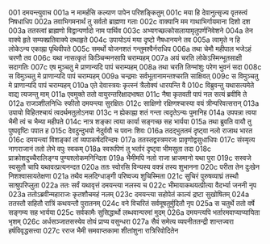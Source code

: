 001	दमयन्त्युवाच
001a	न मामर्हसि कल्याण पापेन परिशङ्कितुम्
001c	मया हि देवानुत्सृज्य वृतस्त्वं निषधाधिप
002a	तवाभिगमनार्थं तु सर्वतो ब्राह्मणा गताः
002c	वाक्यानि मम गाथाभिर्गायमाना दिशो दश
003a	ततस्त्वां ब्राह्मणो विद्वान्पर्णादो नाम पार्थिव
003c	अभ्यगच्छत्कोसलायामृतुपर्णनिवेशने
004a	तेन वाक्ये हृते सम्यक्प्रतिवाक्ये तथाहृते
004c	उपायोऽयं मया दृष्टो नैषधानयने तव
005a	त्वामृते न हि लोकेऽन्य एकाह्ना पृथिवीपते
005c	समर्थो योजनशतं गन्तुमश्वैर्नराधिप
006a	तथा चेमौ महीपाल भजेऽहं चरणौ तव
006c	यथा नासत्कृतं किञ्चिन्मनसापि चराम्यहम्
007a	अयं चरति लोकेऽस्मिन्भूतसाक्षी सदागतिः
007c	एष मुञ्चतु मे प्राणान्यदि पापं चराम्यहम्
008a	तथा चरति तिग्मांशुः परेण भुवनं सदा
008c	स विमुञ्चतु मे प्राणान्यदि पापं चराम्यहम्
009a	चन्द्रमाः सर्वभूतानामन्तश्चरति साक्षिवत्
009c	स विमुञ्चतु मे प्राणान्यदि पापं चराम्यहम्
010a	एते देवास्त्रयः कृत्स्नं त्रैलोक्यं धारयन्ति वै
010c	विब्रुवन्तु यथासत्यमेते वाद्य त्यजन्तु माम्
011a	एवमुक्ते ततो वायुरन्तरिक्षादभाषत
011c	नैषा कृतवती पापं नल सत्यं ब्रवीमि ते
012a	राजञ्शीलनिधिः स्फीतो दमयन्त्या सुरक्षितः
012c	साक्षिणो रक्षिणश्चास्या वयं त्रीन्परिवत्सरान्
013a	उपायो विहितश्चायं त्वदर्थमतुलोऽनया
013c	न ह्येकाह्ना शतं गन्ता त्वदृतेऽन्यः पुमानिह
014a	उपपन्ना त्वया भैमी त्वं च भैम्या महीपते
014c	नात्र शङ्का त्वया कार्या सङ्गच्छ सह भार्यया
015a	तथा ब्रुवति वायौ तु पुष्पवृष्टिः पपात ह
015c	देवदुन्दुभयो नेदुर्ववौ च पवनः शिवः
016a	तदद्भुततमं दृष्ट्वा नलो राजाथ भारत
016c	दमयन्त्यां विशङ्कां तां व्यपाकर्षदरिन्दमः
017a	ततस्तद्वस्त्रमरजः प्रावृणोद्वसुधाधिपः
017c	संस्मृत्य नागराजानं ततो लेभे वपुः स्वकम्
018a	स्वरूपिणं तु भर्तारं दृष्ट्वा भीमसुता तदा
018c	प्राक्रोशदुच्चैरालिङ्ग्य पुण्यश्लोकमनिन्दिता
019a	भैमीमपि नलो राजा भ्राजमानो यथा पुरा
019c	सस्वजे स्वसुतौ चापि यथावत्प्रत्यनन्दत
020a	ततः स्वोरसि विन्यस्य वक्त्रं तस्य शुभानना
020c	परीता तेन दुःखेन निशश्वासायतेक्षणा
021a	तथैव मलदिग्धाङ्गी परिष्वज्य शुचिस्मिता
021c	सुचिरं पुरुषव्याघ्रं तस्थौ साश्रुपरिप्लुता
022a	ततः सर्वं यथावृत्तं दमयन्त्या नलस्य च
022c	भीमायाकथयत्प्रीत्या वैदर्भ्या जननी नृप
023a	ततोऽब्रवीन्महाराजः कृतशौचमहं नलम्
023c	दमयन्त्या सहोपेतं काल्यं द्रष्टा सुखोषितम्
024a	ततस्तौ सहितौ रात्रिं कथयन्तौ पुरातनम्
024c	वने विचरितं सर्वमूषतुर्मुदितौ नृप
025a	स चतुर्थे ततो वर्षे सङ्गम्य सह भार्यया
025c	सर्वकामैः सुसिद्धार्थो लब्धवान्परमां मुदम्
026a	दमयन्त्यपि भर्तारमवाप्याप्यायिता भृशम्
026c	अर्धसञ्जातसस्येव तोयं प्राप्य वसुन्धरा
027a	सैवं समेत्य व्यपनीततन्द्री शान्तज्वरा हर्षविवृद्धसत्त्वा
027c	रराज भैमी समवाप्तकामा शीतांशुना रात्रिरिवोदितेन
